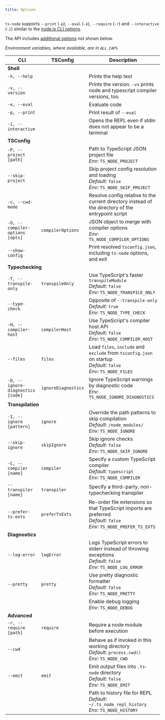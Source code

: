 ```yaml
---
title: Options
---
```


<!--
NOTE you probably want to look at `options.md` instead.

I initially wanted to render our options in a table. However, after several attempts at formatting -- all in this file -- I couldn't find one that I liked.

This page renders at a hidden URL on the website so that I can share with other contributors for feedback,
but it will likely be deleted in the future.
-->

`ts-node` supports `--print` (`-p`), `--eval` (`-e`), `--require` (`-r`) and `--interactive` (`-i`) similar to the [node.js CLI options](https://nodejs.org/api/cli.html).

<!--_Options with an * are only available in the API, not `tsconfig.json`_-->

The API includes [additional options](../api/interfaces/registeroptions.html) not shown below.

_Environment variables, where available, are in `ALL_CAPS`_

<!--
| CLI | API, tsconfig, Environment Variable | Description |
|-----|---------------------|-------------|
| <nobr>`-h, --help`</nobr> |  | Prints the help text |
| <nobr>`-v, --version`</nobr> |  | Prints the version. `-vv` prints node and typescript compiler versions, too |
| <nobr>`-c, --cwd-mode`</nobr> |  | Resolve config relative to the current directory instead of the directory of the entrypoint script |
| <nobr>`--script-mode`</nobr> |  | Resolve config relative to the directory of the entrypoint script. This is the default behavior |
| <nobr>`-T, --transpile-only`</nobr> | `transpileOnly` <br/> `TS_NODE_TRANSPILE_ONLY` | Use TypeScript's faster `transpileModule` (default: `false`) |
| <nobr>`--type-check`</nobr> | `TS_NODE_TYPE_CHECK` | Opposite of `--transpile-only` (default: `true`) |
| <nobr>`-H, --compiler-host`</nobr> | `compilerHost` <br/> `TS_NODE_COMPILER_HOST` | Use TypeScript's compiler host API (default: `false`) |
| <nobr>`-I, --ignore [pattern]`</nobr> | `ignore` <br/> `TS_NODE_IGNORE` | Override the path patterns to skip compilation (default: `/node_modules/`) |
| <nobr>`-P, --project [path]`</nobr> | `project` <br/> `TS_NODE_PROJECT` | Path to TypeScript JSON project file |
| <nobr>`-C, --compiler [name]`</nobr> | `compiler` <br/> `TS_NODE_COMPILER` | Specify a custom TypeScript compiler (default: `typescript`) |
| <nobr>`--transpiler [name]`</nobr> | `transpiler` | Specify a third-party, non-typechecking transpiler |
| <nobr>`-D, --ignore-diagnostics [code]`</nobr> | `ignoreDiagnostics` <br/> `TS_NODE_IGNORE_DIAGNOSTICS` | Ignore TypeScript warnings by diagnostic code |
| <nobr>`-O, --compiler-options [opts]`</nobr> | `compilerOptions` <br/> `TS_NODE_COMPILER_OPTIONS` | JSON object to merge with compiler options |
| <nobr>`--cwd`</nobr> | `TS_NODE_CWD` | Behave as if invoked in this working directory (default: `process.cwd()`) |
| <nobr>`--files`</nobr> | `files` <br/> `TS_NODE_FILES` | Load `files`, `include` and `exclude` from `tsconfig.json` on startup (default: `false`) |
| <nobr>`--pretty`</nobr> | `pretty` <br/> `TS_NODE_PRETTY` | Use pretty diagnostic formatter (default: `false`) |
| <nobr>`--skip-project`</nobr> | `skipProject` <br/> `TS_NODE_SKIP_PROJECT` | Skip project config resolution and loading (default: `false`) |
| <nobr>`--skip-ignore`</nobr> | `skipIgnore` <br/> `TS_NODE_SKIP_IGNORE` | Skip ignore checks (default: `false`) |
| <nobr>`--emit`</nobr> | `emit` <br/> `TS_NODE_EMIT` | Emit output files into `.ts-node` directory (default: `false`) |
| <nobr>`--prefer-ts-exts`</nobr> | `preferTsExts` <br/> `TS_NODE_PREFER_TS_EXTS` | Re-order file extensions so that TypeScript imports are preferred (default: `false`) |
| <nobr>`--log-error`</nobr> | `logError` <br/> `TS_NODE_LOG_ERROR` | Logs TypeScript errors to stderr instead of throwing exceptions (default: `false`) |
| <nobr>`--show-config`</nobr> |  | Print resolved `tsconfig.json`, including `ts-node` options, and exit |
|  | `TS_NODE_DEBUG` | Enable debug logging |
|  | `TS_NODE_HISTORY` | Path to history file for REPL (default: `~/.ts_node_repl_history`) |
| <nobr>`--scope`</nobr> | `scope` <br/> `TS_NODE_SCOPE` | Scope compiler to files within `scopeDir`.  Files outside this directory will be ignored.  (default: `false`) |
|  | `scopeDir` | Sets directory for `scope`.  Defaults to tsconfig `rootDir`, directory containing `tsconfig.json`, or `cwd` |
|  | `projectSearchDir`* | Search for config file in this or parent directories |
|  | `transformers`* | An object with transformers or a factory function that accepts a program and returns a transformers object to pass to TypeScript. Factory function cannot be used with `transpileOnly` flag |
|  | `readFile`* | Custom TypeScript-compatible file reading function |
|  | `fileExists`* | Custom TypeScript-compatible file existence function |

| CLI | TSConfig, API | Description |
|-----|---------------------|-------------|
| <nobr>`-h, --help`</nobr> |  | Prints the help text |
| <nobr>`-v, --version`</nobr> |  | Prints the version. `-vv` prints node and typescript compiler versions, too |
| <nobr>`-i, --interactive`</nobr> |  | Start REPL even if stdout is not a TTY |
| <nobr>`-e, --eval`</nobr> |  | Evaluate code |
| <nobr>`-p, --print`</nobr> |  | Print result of `--eval` |
| <nobr>`-P, --project [path]`</nobr> | `project` | Path to TypeScript JSON project file <br/>*Env:* `TS_NODE_PROJECT` |
| <nobr>`--skip-project`</nobr> | `skipProject` | Skip project config resolution and loading <br/>*Default:* `false` <br/>*Env:* `TS_NODE_SKIP_PROJECT` |
| <nobr>`-c, --cwd-mode`</nobr> |  | Resolve config relative to the current directory instead of the directory of the entrypoint script |
| <nobr>`--script-mode`</nobr> |  | Resolve config relative to the directory of the entrypoint script<br/>*Default:* enabled |
| <nobr>`--show-config`</nobr> |  | Print resolved `tsconfig.json`, including `ts-node` options, and exit |
| <nobr>`-T, --transpile-only`</nobr> | `transpileOnly` | Use TypeScript's faster `transpileModule` <br/>*Default:* `false` <br/>*Env:* `TS_NODE_TRANSPILE_ONLY` |
| <nobr>`--type-check`</nobr> |  | Opposite of `--transpile-only` <br/>*Default:* `true`<br/>*Env:* `TS_NODE_TYPE_CHECK` |
| <nobr>`-H, --compiler-host`</nobr> | `compilerHost` | Use TypeScript's compiler host API <br/>*Default:* `false` <br/>*Env:* `TS_NODE_COMPILER_HOST` |
| <nobr>`-I, --ignore [pattern]`</nobr> | `ignore` | Override the path patterns to skip compilation <br/>*Default:* `/node_modules/` <br/>*Env:* `TS_NODE_IGNORE` |
| <nobr>`--skip-ignore`</nobr> | `skipIgnore` | Skip ignore checks <br/>*Default:* `false` <br/>*Env:* `TS_NODE_SKIP_IGNORE` |
| <nobr>`-C, --compiler [name]`</nobr> | `compiler` | Specify a custom TypeScript compiler <br/>*Default:* `typescript` <br/>*Env:* `TS_NODE_COMPILER` |
| <nobr>`--transpiler [name]`</nobr> | `transpiler` | Specify a third-party, non-typechecking transpiler |
| <nobr>`-D, --ignore-diagnostics [code]`</nobr> | `ignoreDiagnostics` | Ignore TypeScript warnings by diagnostic code <br/>*Env:* `TS_NODE_IGNORE_DIAGNOSTICS` |
| <nobr>`-O, --compiler-options [opts]`</nobr> | `compilerOptions` | JSON object to merge with compiler options <br/>*Env:* `TS_NODE_COMPILER_OPTIONS` |
| <nobr>`--cwd`</nobr> | | Behave as if invoked in this working directory <br/>*Default:* `process.cwd()`<br/>*Env:* `TS_NODE_CWD`  |
| <nobr>`--files`</nobr> | `files` | Load `files`, `include` and `exclude` from `tsconfig.json` on startup <br/>*Default:* `false` <br/>*Env:* `TS_NODE_FILES` |
| <nobr>`--pretty`</nobr> | `pretty` | Use pretty diagnostic formatter <br/>*Default:* `false` <br/>*Env:* `TS_NODE_PRETTY` |
| <nobr>`--emit`</nobr> | `emit` | Emit output files into `.ts-node` directory <br/>*Default:* `false` <br/>*Env:* `TS_NODE_EMIT` |
| <nobr>`--prefer-ts-exts`</nobr> | `preferTsExts` | Re-order file extensions so that TypeScript imports are preferred <br/>*Default:* `false` <br/>*Env:* `TS_NODE_PREFER_TS_EXTS` |
| <nobr>`--log-error`</nobr> | `logError` | Logs TypeScript errors to stderr instead of throwing exceptions <br/>*Default:* `false` <br/>*Env:* `TS_NODE_LOG_ERROR` |
| <nobr>`--scope`</nobr> | `scope` | Scope compiler to files within `scopeDir`.  Files outside this directory will be ignored.  <br/>*Default:* `false` <br/>*Env:* `TS_NODE_SCOPE` |
|  | `scopeDir` | Sets directory for `scope`<br/>*Default:* tsconfig `rootDir`, directory containing `tsconfig.json`, or `cwd` |
|  | `projectSearchDir` | Search for config file in this or parent directories |
|  | `transformers`* | An object with transformers or a factory function that accepts a program and returns a transformers object to pass to TypeScript. Factory function cannot be used with `transpileOnly` flag |
|  | `readFile`* | Custom TypeScript-compatible file reading function |
|  | `fileExists`* | Custom TypeScript-compatible file existence function |
|  |  | Enable debug logging<br/>*Env:* `TS_NODE_DEBUG` |
|  |  | Path to history file for REPL <br/>*Default:* `~/.ts_node_repl_history`<br/>*Env:* `TS_NODE_HISTORY` |
-->
<!--<table>
<thead><th>CLI</th><th>TSConfig, API</th><th>Description</th></thead>
<tbody>
<tr><td colspan="3"><strong>Shell</strong></td></tr>

<tr><td> <nobr><code>-h, --help</code></nobr> </td><td>  </td><td> Prints the help text </td></tr>
<tr><td> <nobr><code>-v, --version</code></nobr> </td><td>  </td><td> Prints the version. <code>-vv</code> prints node and typescript compiler versions, too </td></tr>
<tr><td> <nobr><code>-i, --interactive</code></nobr> </td><td>  </td><td> Opens the REPL even if stdin does not appear to be a terminal </td></tr>
<tr><td> <nobr><code>-e, --eval</code></nobr> </td><td>  </td><td> Evaluate code </td></tr>
<tr><td> <nobr><code>-p, --print</code></nobr> </td><td>  </td><td> Print result of <code>--eval</code> </td></tr>

<tr><td colspan="3"><strong>TSConfig</strong></td></tr>

<tr><td> <nobr><code>-P, --project [path]</code></nobr> </td><td> <code>project</code> </td><td> Path to TypeScript JSON project file <br/><em>Env:</em> <code>TS_NODE_PROJECT</code> </td></tr>
<tr><td> <nobr><code>--skip-project</code></nobr> </td><td> <code>skipProject</code> </td><td> Skip project config resolution and loading <br/><em>Default:</em> <code>false</code> <br/><em>Env:</em> <code>TS_NODE_SKIP_PROJECT</code> </td></tr>
<tr><td> <nobr><code>-c, --cwd-mode</code></nobr> </td><td>  </td><td> Resolve config relative to the current directory instead of the directory of the entrypoint script </td></tr>
<tr><td>  </td><td> <code>projectSearchDir</code>* </td><td> Search for config file in this or parent directories </td></tr>
<tr><td> <nobr><code>-O, --compiler-options [opts]</code></nobr> </td><td> <code>compilerOptions</code> </td><td> JSON object to merge with compiler options <br/><em>Env:</em> <code>TS_NODE_COMPILER_OPTIONS</code> </td></tr>
<tr><td> <nobr><code>--show-config</code></nobr> </td><td>  </td><td> Print resolved <code>tsconfig.json</code>, including <code>ts-node</code> options, and exit </td></tr>

<tr><td colspan="3"><strong>Typechecking</strong></td></tr>

<tr><td> <nobr><code>-T, --transpile-only</code></nobr> </td><td> <code>transpileOnly</code> </td><td> Use TypeScript's faster <code>transpileModule</code> <br/><em>Default:</em> <code>false</code> <br/><em>Env:</em> <code>TS_NODE_TRANSPILE_ONLY</code> </td></tr>
<tr><td> <nobr><code>--type-check</code></nobr> </td><td>  </td><td> Opposite of <code>--transpile-only</code> <br/><em>Default:</em> <code>true</code><br/><em>Env:</em> <code>TS_NODE_TYPE_CHECK</code> </td></tr>
<tr><td> <nobr><code>-H, --compiler-host</code></nobr> </td><td> <code>compilerHost</code> </td><td> Use TypeScript's compiler host API <br/><em>Default:</em> <code>false</code> <br/><em>Env:</em> <code>TS_NODE_COMPILER_HOST</code> </td></tr>
<tr><td> <nobr><code>--files</code></nobr> </td><td> <code>files</code> </td><td> Load <code>files</code>, <code>include</code> and <code>exclude</code> from <code>tsconfig.json</code> on startup <br/><em>Default:</em> <code>false</code> <br/><em>Env:</em> <code>TS_NODE_FILES</code> </td></tr>
<tr><td> <nobr><code>-D, --ignore-diagnostics [code]</code></nobr> </td><td> <code>ignoreDiagnostics</code> </td><td> Ignore TypeScript warnings by diagnostic code <br/><em>Env:</em> <code>TS_NODE_IGNORE_DIAGNOSTICS</code> </td></tr>

<tr><td colspan="3"><strong>Transpilation</strong></td></tr>

<tr><td> <nobr><code>-I, --ignore [pattern]</code></nobr> </td><td> <code>ignore</code> </td><td> Override the path patterns to skip compilation <br/><em>Default:</em> <code>/node_modules/</code> <br/><em>Env:</em> <code>TS_NODE_IGNORE</code> </td></tr>
<tr><td> <nobr><code>--skip-ignore</code></nobr> </td><td> <code>skipIgnore</code> </td><td> Skip ignore checks <br/><em>Default:</em> <code>false</code> <br/><em>Env:</em> <code>TS_NODE_SKIP_IGNORE</code> </td></tr>
<tr><td> <nobr><code>-C, --compiler [name]</code></nobr> </td><td> <code>compiler</code> </td><td> Specify a custom TypeScript compiler <br/><em>Default:</em> <code>typescript</code> <br/><em>Env:</em> <code>TS_NODE_COMPILER</code> </td></tr>
<tr><td> <nobr><code>--transpiler [name]</code></nobr> </td><td> <code>transpiler</code> </td><td> Specify a third-party, non-typechecking transpiler </td></tr>
<tr><td> <nobr><code>--prefer-ts-exts</code></nobr> </td><td> <code>preferTsExts</code> </td><td> Re-order file extensions so that TypeScript imports are preferred <br/><em>Default:</em> <code>false</code> <br/><em>Env:</em> <code>TS_NODE_PREFER_TS_EXTS</code> </td></tr>
<tr><td> <nobr><code>--scope</code></nobr> </td><td> <code>scope</code> </td><td> Scope compiler to files within <code>scopeDir</code>.  Files outside this directory will be ignored.  <br/><em>Default:</em> <code>false</code> <br/><em>Env:</em> <code>TS_NODE_SCOPE</code> </td></tr>
<tr><td>  </td><td> <code>scopeDir</code> </td><td> Sets directory for <code>scope</code><br/><em>Default:</em> tsconfig <code>rootDir</code>, directory containing <code>tsconfig.json</code>, or <code>cwd</code> </td></tr>

<tr><td colspan="3"><strong>Diagnostics</strong></td></tr>

<tr><td> <nobr><code>--log-error</code></nobr> </td><td> <code>logError</code> </td><td> Logs TypeScript errors to stderr instead of throwing exceptions <br/><em>Default:</em> <code>false</code> <br/><em>Env:</em> <code>TS_NODE_LOG_ERROR</code> </td></tr>
<tr><td> <nobr><code>--pretty</code></nobr> </td><td> <code>pretty</code> </td><td> Use pretty diagnostic formatter <br/><em>Default:</em> <code>false</code> <br/><em>Env:</em> <code>TS_NODE_PRETTY</code> </td></tr>
<tr><td>  </td><td>  </td><td> Enable debug logging<br/><em>Env:</em> <code>TS_NODE_DEBUG</code> </td></tr>

<tr><td colspan="3"><strong>Advanced</strong></td></tr>

<tr><td> <nobr><code>-r, --require [path]</code></nobr> </td><td> <code>require</code> </td><td> Require a node module before execution</td></tr>
<tr><td> <nobr><code>--cwd</code></nobr> </td><td> </td><td> Behave as if invoked in this working directory <br/><em>Default:</em> <code>process.cwd()</code><br/><em>Env:</em> <code>TS_NODE_CWD</code>  </td></tr>
<tr><td> <nobr><code>--emit</code></nobr> </td><td> <code>emit</code> </td><td> Emit output files into <code>.ts-node</code> directory <br/><em>Default:</em> <code>false</code> <br/><em>Env:</em> <code>TS_NODE_EMIT</code> </td></tr>
<tr><td>  </td><td> <code>transformers</code>* </td><td> An object with transformers or a factory function that accepts a program and returns a transformers object to pass to TypeScript. Factory function cannot be used with <code>transpileOnly</code> flag </td></tr>
<tr><td>  </td><td> <code>readFile</code>* </td><td> Custom TypeScript-compatible file reading function </td></tr>
<tr><td>  </td><td> <code>fileExists</code>* </td><td> Custom TypeScript-compatible file existence function </td></tr>
<tr><td>  </td><td>  </td><td> Path to history file for REPL <br/><em>Default:</em> <code>~/.ts_node_repl_history</code><br/><em>Env:</em> <code>TS_NODE_HISTORY</code> </td></tr>
</tbody>
</table>-->

<table>
<thead><th>CLI</th><th>TSConfig</th><th>Description</th></thead>
<tbody>
<tr><td colspan="3"><strong>Shell</strong></td></tr>

<tr><td> <nobr><code>-h, --help</code></nobr> </td><td>  </td><td> Prints the help text </td></tr>
<tr><td> <nobr><code>-v, --version</code></nobr> </td><td>  </td><td> Prints the version. <code>-vv</code> prints node and typescript compiler versions, too </td></tr>
<tr><td> <nobr><code>-e, --eval</code></nobr> </td><td>  </td><td> Evaluate code </td></tr>
<tr><td> <nobr><code>-p, --print</code></nobr> </td><td>  </td><td> Print result of <code>--eval</code> </td></tr>
<tr><td> <nobr><code>-i, --interactive</code></nobr> </td><td>  </td><td> Opens the REPL even if stdin does not appear to be a terminal </td></tr>

<tr><td colspan="3"><strong>TSConfig</strong></td></tr>

<tr><td> <nobr><code>-P, --project [path]</code></nobr> </td><td>  </td><td> Path to TypeScript JSON project file <br/><em>Env:</em> <code>TS_NODE_PROJECT</code> </td></tr>
<tr><td> <nobr><code>--skip-project</code></nobr> </td><td>  </td><td> Skip project config resolution and loading <br/><em>Default:</em> <code>false</code> <br/><em>Env:</em> <code>TS_NODE_SKIP_PROJECT</code> </td></tr>
<tr><td> <nobr><code>-c, --cwd-mode</code></nobr> </td><td>  </td><td> Resolve config relative to the current directory instead of the directory of the entrypoint script </td></tr>
<tr><td> <nobr><code>-O, --compiler-options [opts]</code></nobr> </td><td> <code>compilerOptions</code> </td><td> JSON object to merge with compiler options <br/><em>Env:</em> <code>TS_NODE_COMPILER_OPTIONS</code> </td></tr>
<tr><td> <nobr><code>--show-config</code></nobr> </td><td>  </td><td> Print resolved <code>tsconfig.json</code>, including <code>ts-node</code> options, and exit </td></tr>

<tr><td colspan="3"><strong>Typechecking</strong></td></tr>

<tr><td> <nobr><code>-T, --transpile-only</code></nobr> </td><td> <code>transpileOnly</code> </td><td> Use TypeScript's faster <code>transpileModule</code> <br/><em>Default:</em> <code>false</code> <br/><em>Env:</em> <code>TS_NODE_TRANSPILE_ONLY</code> </td></tr>
<tr><td> <nobr><code>--type-check</code></nobr> </td><td>  </td><td> Opposite of <code>--transpile-only</code> <br/><em>Default:</em> <code>true</code><br/><em>Env:</em> <code>TS_NODE_TYPE_CHECK</code> </td></tr>
<tr><td> <nobr><code>-H, --compiler-host</code></nobr> </td><td> <code>compilerHost</code> </td><td> Use TypeScript's compiler host API <br/><em>Default:</em> <code>false</code> <br/><em>Env:</em> <code>TS_NODE_COMPILER_HOST</code> </td></tr>
<tr><td> <nobr><code>--files</code></nobr> </td><td> <code>files</code> </td><td> Load <code>files</code>, <code>include</code> and <code>exclude</code> from <code>tsconfig.json</code> on startup <br/><em>Default:</em> <code>false</code> <br/><em>Env:</em> <code>TS_NODE_FILES</code> </td></tr>
<tr><td> <nobr><code>-D, --ignore-diagnostics [code]</code></nobr> </td><td> <code>ignoreDiagnostics</code> </td><td> Ignore TypeScript warnings by diagnostic code <br/><em>Env:</em> <code>TS_NODE_IGNORE_DIAGNOSTICS</code> </td></tr>

<tr><td colspan="3"><strong>Transpilation</strong></td></tr>

<tr><td> <nobr><code>-I, --ignore [pattern]</code></nobr> </td><td> <code>ignore</code> </td><td> Override the path patterns to skip compilation <br/><em>Default:</em> <code>/node_modules/</code> <br/><em>Env:</em> <code>TS_NODE_IGNORE</code> </td></tr>
<tr><td> <nobr><code>--skip-ignore</code></nobr> </td><td> <code>skipIgnore</code> </td><td> Skip ignore checks <br/><em>Default:</em> <code>false</code> <br/><em>Env:</em> <code>TS_NODE_SKIP_IGNORE</code> </td></tr>
<tr><td> <nobr><code>-C, --compiler [name]</code></nobr> </td><td> <code>compiler</code> </td><td> Specify a custom TypeScript compiler <br/><em>Default:</em> <code>typescript</code> <br/><em>Env:</em> <code>TS_NODE_COMPILER</code> </td></tr>
<tr><td> <nobr><code>--transpiler [name]</code></nobr> </td><td> <code>transpiler</code> </td><td> Specify a third-party, non-typechecking transpiler </td></tr>
<tr><td> <nobr><code>--prefer-ts-exts</code></nobr> </td><td> <code>preferTsExts</code> </td><td> Re-order file extensions so that TypeScript imports are preferred <br/><em>Default:</em> <code>false</code> <br/><em>Env:</em> <code>TS_NODE_PREFER_TS_EXTS</code> </td></tr>

<tr><td colspan="3"><strong>Diagnostics</strong></td></tr>

<tr><td> <nobr><code>--log-error</code></nobr> </td><td> <code>logError</code> </td><td> Logs TypeScript errors to stderr instead of throwing exceptions <br/><em>Default:</em> <code>false</code> <br/><em>Env:</em> <code>TS_NODE_LOG_ERROR</code> </td></tr>
<tr><td> <nobr><code>--pretty</code></nobr> </td><td> <code>pretty</code> </td><td> Use pretty diagnostic formatter <br/><em>Default:</em> <code>false</code> <br/><em>Env:</em> <code>TS_NODE_PRETTY</code> </td></tr>
<tr><td>  </td><td>  </td><td> Enable debug logging<br/><em>Env:</em> <code>TS_NODE_DEBUG</code> </td></tr>

<tr><td colspan="3"><strong>Advanced</strong></td></tr>

<tr><td> <nobr><code>-r, --require [path]</code></nobr> </td><td> <code>require</code> </td><td> Require a node module before execution</td></tr>
<tr><td> <nobr><code>--cwd</code></nobr> </td><td> </td><td> Behave as if invoked in this working directory <br/><em>Default:</em> <code>process.cwd()</code><br/><em>Env:</em> <code>TS_NODE_CWD</code>  </td></tr>
<tr><td> <nobr><code>--emit</code></nobr> </td><td> <code>emit</code> </td><td> Emit output files into <code>.ts-node</code> directory <br/><em>Default:</em> <code>false</code> <br/><em>Env:</em> <code>TS_NODE_EMIT</code> </td></tr>
<tr><td>  </td><td>  </td><td> Path to history file for REPL <br/><em>Default:</em> <code>~/.ts_node_repl_history</code><br/><em>Env:</em> <code>TS_NODE_HISTORY</code> </td></tr>
</tbody>
</table>
